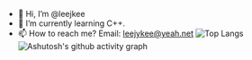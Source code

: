 - 👋 Hi, I’m @leejkee
- 🌱 I’m currently learning C++.
- 📫 How to reach me?  Email: <leejykee@yeah.net>
![Top Langs](https://github-readme-stats.vercel.app/api/top-langs/?username=leejkee)
![Ashutosh's github activity graph](https://github-readme-activity-graph.vercel.app/graph?username=leejkee)
